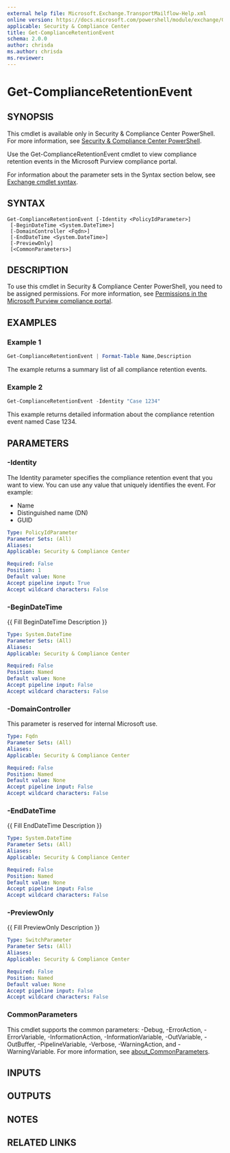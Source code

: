 ```yaml
---
external help file: Microsoft.Exchange.TransportMailflow-Help.xml
online version: https://docs.microsoft.com/powershell/module/exchange/Get-ComplianceRetentionEvent
applicable: Security & Compliance Center
title: Get-ComplianceRetentionEvent
schema: 2.0.0
author: chrisda
ms.author: chrisda
ms.reviewer:
---
```


# Get-ComplianceRetentionEvent

## SYNOPSIS
This cmdlet is available only in Security & Compliance Center PowerShell. For more information, see [Security & Compliance Center PowerShell](https://docs.microsoft.com/powershell/exchange/scc-powershell).

Use the Get-ComplianceRetentionEvent cmdlet to view compliance retention events in the Microsoft Purview compliance portal.

For information about the parameter sets in the Syntax section below, see [Exchange cmdlet syntax](https://docs.microsoft.com/powershell/exchange/exchange-cmdlet-syntax).

## SYNTAX

```
Get-ComplianceRetentionEvent [-Identity <PolicyIdParameter>]
 [-BeginDateTime <System.DateTime>]
 [-DomainController <Fqdn>]
 [-EndDateTime <System.DateTime>]
 [-PreviewOnly]
 [<CommonParameters>]
```

## DESCRIPTION
To use this cmdlet in Security & Compliance Center PowerShell, you need to be assigned permissions. For more information, see [Permissions in the Microsoft Purview compliance portal](https://docs.microsoft.com/microsoft-365/compliance/microsoft-365-compliance-center-permissions).

## EXAMPLES

### Example 1
```powershell
Get-ComplianceRetentionEvent | Format-Table Name,Description
```

The example returns a summary list of all compliance retention events.

### Example 2
```powershell
Get-ComplianceRetentionEvent -Identity "Case 1234"
```

This example returns detailed information about the compliance retention event named Case 1234.

## PARAMETERS

### -Identity
The Identity parameter specifies the compliance retention event that you want to view. You can use any value that uniquely identifies the event. For example:

- Name
- Distinguished name (DN)
- GUID

```yaml
Type: PolicyIdParameter
Parameter Sets: (All)
Aliases:
Applicable: Security & Compliance Center

Required: False
Position: 1
Default value: None
Accept pipeline input: True
Accept wildcard characters: False
```

### -BeginDateTime
{{ Fill BeginDateTime Description }}

```yaml
Type: System.DateTime
Parameter Sets: (All)
Aliases:
Applicable: Security & Compliance Center

Required: False
Position: Named
Default value: None
Accept pipeline input: False
Accept wildcard characters: False
```

### -DomainController
This parameter is reserved for internal Microsoft use.

```yaml
Type: Fqdn
Parameter Sets: (All)
Aliases:
Applicable: Security & Compliance Center

Required: False
Position: Named
Default value: None
Accept pipeline input: False
Accept wildcard characters: False
```

### -EndDateTime
{{ Fill EndDateTime Description }}

```yaml
Type: System.DateTime
Parameter Sets: (All)
Aliases:
Applicable: Security & Compliance Center

Required: False
Position: Named
Default value: None
Accept pipeline input: False
Accept wildcard characters: False
```

### -PreviewOnly
{{ Fill PreviewOnly Description }}

```yaml
Type: SwitchParameter
Parameter Sets: (All)
Aliases:
Applicable: Security & Compliance Center

Required: False
Position: Named
Default value: None
Accept pipeline input: False
Accept wildcard characters: False
```

### CommonParameters
This cmdlet supports the common parameters: -Debug, -ErrorAction, -ErrorVariable, -InformationAction, -InformationVariable, -OutVariable, -OutBuffer, -PipelineVariable, -Verbose, -WarningAction, and -WarningVariable. For more information, see [about_CommonParameters](https://go.microsoft.com/fwlink/p/?LinkID=113216).

## INPUTS

## OUTPUTS

## NOTES

## RELATED LINKS

